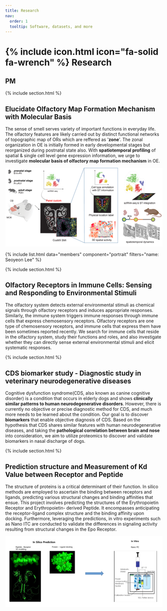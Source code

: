 ```yaml
---
title: Research
nav:
  order: 1
  tooltip: Software, datasets, and more
---
```


# {% include icon.html icon="fa-solid fa-wrench" %} Research

## PM

{% include section.html %}

## Elucidate Olfactory Map Formation Mechanism with Molecular Basis
The sense of smell serves variety of important functions in everyday life. The olfactory features are likely carried out by distinct functional networks of topographic map of ORs which are reffered as '**zone**'. The zonal organization in OE is initially formed in early developmental stages but reorganized during postnatal state also. With **spatiotemporal profiling** of spatial & single cell level gene expression information, we urge to investigate **molecular basis of olfactory map formation mechanism** in OE.

<img  src = "../images/oe_proj.png">

{% include list.html data="members" component="portrait" filters="name: Seoyeon Lee" %}

{% include section.html %}

## Olfactory Receptors in Immune Cells: Sensing and Responding to Environmental Stimuli

The olfactory system detects external environmental stimuli as chemical signals through olfactory receptors and induces appropriate responses. Similarly, the immune system triggers immune responses through immune cells that express chemosensory receptors. Olfactory receptors are one type of chemosensory receptors, and immune cells that express them have been sometimes reported recently. We search for immune cells that reside in the olfactory system, study their functions and roles, and also investigate whether they can directly sense external environmental stimuli and elicit systematic responses.

{% include section.html %}

## CDS biomarker study - Diagnostic study in veterinary neurodegenerative diseases

Cognitive dysfunction syndrome(CDS, also known as canine cognitive disorder) is a condition that occurs in elderly dogs and shows **clinically similar patterns to human neurodegenerative disorders**. However, there is currently no objective or precise diagnostic method for CDS, and much more needs to be learned about the condition.
Our goal is to discover **biomarkers** that enable objective diagnosis of CDS. Based on the hypothesis that CDS shares similar features with human neurodegenerative diseases, and taking the **pathological correlation between brain and nose** into consideration, we aim to utilize proteomics to discover and validate biomarkers in nasal discharge of dogs.

{% include section.html %}


## Prediction structure and Measurement of Kd Value between Receptor and Peptide
The structure of proteins is a critical determinant of their function. In silico methods are employed to ascertain the binding between receptors and ligands, predicting various structural changes and binding affinities that ensue.
This project involves predicting the structures of the Erythropoietin Receptor and Erythropoietin- derived Peptide. It encompasses anticipating the receptor-ligand complex structure and the binding affinity upon docking. Furthermore, leveraging the predictions, in vitro experiments such as Nano ITC are conducted to validate the differences in signaling activity resulting from structural changes in the Epo Receptor.

<img  src = "../images/js_bae_project.png">